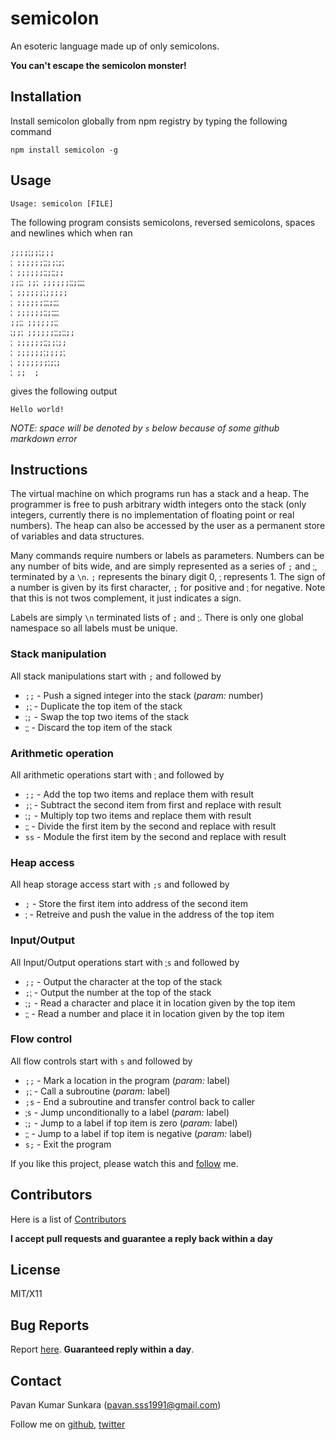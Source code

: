# semicolon
An esoteric language made up of only semicolons.

**You can't escape the semicolon monster!**

## Installation

Install semicolon globally from npm registry by typing the following command

```
npm install semicolon -g
```

## Usage

```
Usage: semicolon [FILE]
```

The following program consists semicolons, reversed semicolons, spaces and newlines which when ran

```
;;;;⁏;;⁏;;;
⁏ ;;;;;;⁏⁏;;⁏;⁏
⁏ ;;;;;;⁏⁏;⁏⁏;;
;;⁏⁏ ;;⁏ ;;;;;;⁏⁏;⁏⁏⁏⁏
⁏ ;;;;;;⁏;;;;;
⁏ ;;;;;;⁏⁏⁏;⁏⁏⁏
⁏ ;;;;;;⁏⁏;⁏⁏⁏⁏
;;⁏⁏ ;;;;;;⁏⁏
⁏;;⁏ ;;;;;;⁏⁏;⁏⁏;;
⁏ ;;;;;;⁏⁏;;⁏;;
⁏ ;;;;;;⁏;;;;⁏
⁏ ;;;;;;;⁏;⁏;
⁏ ;;  ;
```

gives the following output

```
Hello world!
```

*NOTE: space will be denoted by `s` below because of some github markdown error*

## Instructions

The virtual machine on which programs run has a stack and a heap. The programmer is free to push arbitrary width integers onto the stack (only integers, currently there is no implementation of floating point or real numbers). The heap can also be accessed by the user as a permanent store of variables and data structures.

Many commands require numbers or labels as parameters. Numbers can be any number of bits wide, and are simply represented as a series of `;` and `⁏`, terminated by a `\n`. `;` represents the binary digit 0, `⁏` represents 1. The sign of a number is given by its first character, `;` for positive and `⁏` for negative. Note that this is not twos complement, it just indicates a sign.

Labels are simply `\n` terminated lists of `;` and `⁏`. There is only one global namespace so all labels must be unique.

### Stack manipulation

All stack manipulations start with `;` and followed by

* `;;` - Push a signed integer into the stack (*param:* number)
* `;⁏` - Duplicate the top item of the stack
* `⁏;` - Swap the top two items of the stack
* `⁏⁏` - Discard the top item of the stack

### Arithmetic operation

All arithmetic operations start with `⁏` and followed by

* `;;` - Add the top two items and replace them with result
* `;⁏` - Subtract the second item from first and replace with result
* `⁏;` - Multiply top two items and replace them with result
* `⁏⁏` - Divide the first item by the second and replace with result
* `ss` - Module the first item by the second and replace with result

### Heap access

All heap storage access start with `;s` and followed by

* `;` - Store the first item into address of the second item
* `⁏` - Retreive and push the value in the address of the top item

### Input/Output

All Input/Output operations start with `⁏s` and followed by

* `;;` - Output the character at the top of the stack
* `;⁏` - Output the number at the top of the stack
* `⁏;` - Read a character and place it in location given by the top item
* `⁏⁏` - Read a number and place it in location given by the top item

### Flow control

All flow controls start with `s` and followed by

* `;;` - Mark a location in the program (*param:* label)
* `;⁏` - Call a subroutine (*param:* label)
* `;s` - End a subroutine and transfer control back to caller
* `⁏s` - Jump unconditionally to a label (*param:* label)
* `⁏;` - Jump to a label if top item is zero (*param:* label)
* `⁏⁏` - Jump to a label if top item is negative (*param:* label)
* `s;` - Exit the program

If you like this project, please watch this and [follow](http://github.com/users/follow?target=pksunkara) me.

## Contributors
Here is a list of [Contributors](http://github.com/pksunkara/semicolon/contributors)

__I accept pull requests and guarantee a reply back within a day__

## License
MIT/X11

## Bug Reports
Report [here](http://github.com/pksunkara/semicolon/issues). __Guaranteed reply within a day__.

## Contact
Pavan Kumar Sunkara (pavan.sss1991@gmail.com)

Follow me on [github](http://github.com/pksunkara), [twitter](http://twitter.com/pksunkara)
